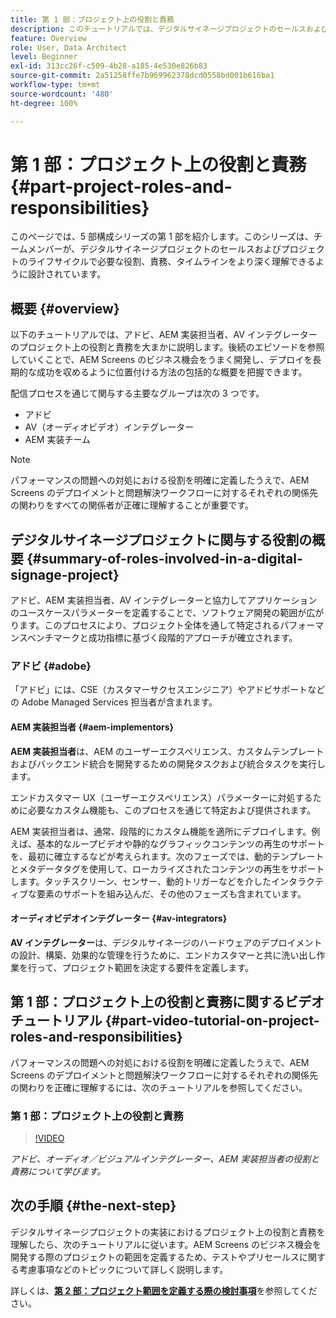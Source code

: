 ```yaml
---
title: 第 1 部：プロジェクト上の役割と責務
description: このチュートリアルでは、デジタルサイネージプロジェクトのセールスおよびプロジェクトのライフサイクルで必要な役割、責務、タイムラインについて説明します。
feature: Overview
role: User, Data Architect
level: Beginner
exl-id: 313cc26f-c509-4b28-a185-4e530e826b83
source-git-commit: 2a51258ffe7b969962378dcd0558bd001b616ba1
workflow-type: tm+mt
source-wordcount: '480'
ht-degree: 100%

---
```


# 第 1 部：プロジェクト上の役割と責務 {#part-project-roles-and-responsibilities}

このページでは、5 部構成シリーズの第 1 部を紹介します。このシリーズは、チームメンバーが、デジタルサイネージプロジェクトのセールスおよびプロジェクトのライフサイクルで必要な役割、責務、タイムラインをより深く理解できるように設計されています。

## 概要 {#overview}

以下のチュートリアルでは、アドビ、AEM 実装担当者、AV インテグレーターのプロジェクト上の役割と責務を大まかに説明します。後続のエピソードを参照していくことで、AEM Screens のビジネス機会をうまく開発し、デプロイを長期的な成功を収めるように位置付ける方法の包括的な概要を把握できます。

配信プロセスを通じて関与する主要なグループは次の 3 つです。

* アドビ
* AV（オーディオビデオ）インテグレーター
* AEM 実装チーム

>[!NOTE]
>
>パフォーマンスの問題への対処における役割を明確に定義したうえで、AEM Screens のデプロイメントと問題解決ワークフローに対するそれぞれの関係先の関わりをすべての関係者が正確に理解することが重要です。

## デジタルサイネージプロジェクトに関与する役割の概要 {#summary-of-roles-involved-in-a-digital-signage-project}

アドビ、AEM 実装担当者、AV インテグレーターと協力してアプリケーションのユースケースパラメーターを定義することで、ソフトウェア開発の範囲が広がります。このプロセスにより、プロジェクト全体を通して特定されるパフォーマンスベンチマークと成功指標に基づく段階的アプローチが確立されます。

### アドビ {#adobe}

「アドビ」には、CSE（カスタマーサクセスエンジニア）やアドビサポートなどの Adobe Managed Services 担当者が含まれます。

#### AEM 実装担当者 {#aem-implementors}

**AEM 実装担当者**&#x200B;は、AEM のユーザーエクスペリエンス、カスタムテンプレートおよびバックエンド統合を開発するための開発タスクおよび統合タスクを実行します。

エンドカスタマー UX（ユーザーエクスペリエンス）パラメーターに対処するために必要なカスタム機能も、このプロセスを通じて特定および提供されます。

AEM 実装担当者は、通常、段階的にカスタム機能を適所にデプロイします。例えば、基本的なループビデオや静的なグラフィックコンテンツの再生のサポートを、最初に確立するなどが考えられます。次のフェーズでは、動的テンプレートとメタデータタグを使用して、ローカライズされたコンテンツの再生をサポートします。タッチスクリーン、センサー、動的トリガーなどを介したインタラクティブな要素のサポートを組み込んだ、その他のフェーズも含まれています。

#### オーディオビデオインテグレーター {#av-integrators}

**AV インテグレーター**&#x200B;は、デジタルサイネージのハードウェアのデプロイメントの設計、構築、効果的な管理を行うために、エンドカスタマーと共に洗い出し作業を行って、プロジェクト範囲を決定する要件を定義します。

## 第 1 部：プロジェクト上の役割と責務に関するビデオチュートリアル {#part-video-tutorial-on-project-roles-and-responsibilities}

パフォーマンスの問題への対処における役割を明確に定義したうえで、AEM Screens のデプロイメントと問題解決ワークフローに対するそれぞれの関係先の関わりを正確に理解するには、次のチュートリアルを参照してください。

### 第 1 部：プロジェクト上の役割と責務

>[!VIDEO](https://video.tv.adobe.com/v/28375)

*アドビ、オーディオ／ビジュアルインテグレーター、AEM 実装担当者の役割と責務について学びます。*

## 次の手順 {#the-next-step}

デジタルサイネージプロジェクトの実装におけるプロジェクト上の役割と責務を理解したら、次のチュートリアルに従います。AEM Screens のビジネス機会を開発する際のプロジェクトの範囲を定義するため、テストやプリセールスに関する考慮事項などのトピックについて詳しく説明します。

詳しくは、**[第 2 部：プロジェクト範囲を定義する際の検討事項](project-considerations.md)**&#x200B;を参照してください。
